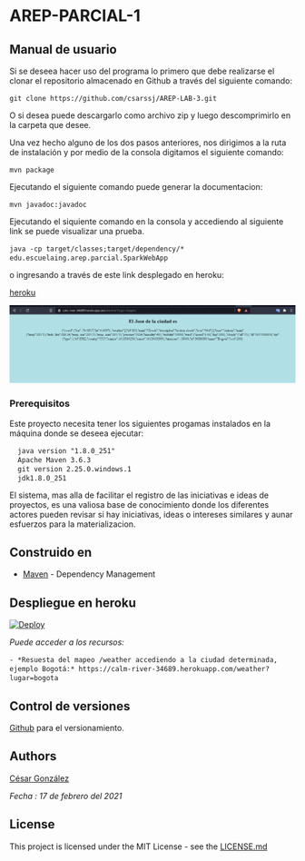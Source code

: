 # AREP-PARCIAL-1
## Manual de usuario

Si se deseea hacer uso del programa lo primero que debe realizarse el clonar el repositorio almacenado en Github a través del siguiente comando:

```
git clone https://github.com/csarssj/AREP-LAB-3.git

```
O si desea puede descargarlo como archivo zip y luego descomprimirlo en la carpeta que desee.

Una vez hecho alguno de los dos pasos anteriores, nos dirigimos a la ruta de instalación y por medio de la consola digitamos el siguiente comando:

```
mvn package

```

Ejecutando el siguiente comando puede generar la documentacion:

```
mvn javadoc:javadoc

```

Ejecutando el siquiente comando en la consola y accediendo al siguiente link se puede visualizar una prueba.

```
java -cp target/classes;target/dependency/* edu.escuelaing.arep.parcial.SparkWebApp

```
o ingresando a través de este link desplegado en heroku:

[heroku](https://calm-river-34689.herokuapp.com/weather?lugar=bogota)

![image](https://github.com/csarssj/AREP-PARCIAL-1/blob/main/img/prueba.png)

### Prerequisitos

Este proyecto necesita tener los siguientes progamas instalados en la máquina donde se deseea ejecutar:

```
  java version "1.8.0_251"
  Apache Maven 3.6.3
  git version 2.25.0.windows.1
  jdk1.8.0_251
```

El sistema, mas alla de facilitar el registro de las iniciativas e ideas de proyectos, es una valiosa base de conocimiento donde los diferentes actores pueden revisar si hay iniciativas, ideas o intereses similares y aunar esfuerzos para la materializacion.


## Construido en

* [Maven](https://maven.apache.org/) - Dependency Management

## Despliegue en heroku

[![Deploy](https://www.herokucdn.com/deploy/button.svg)](https://calm-river-34689.herokuapp.com/weather?lugar=bogota)

*Puede acceder a los recursos:*

	- *Resuesta del mapeo /weather accediendo a la ciudad determinada, ejemplo Bogotá:* https://calm-river-34689.herokuapp.com/weather?lugar=bogota


## Control de versiones 

[Github](https://github.com/) para el versionamiento.

## Authors

[César González](https://github.com/csarssj) 

_Fecha : 17 de febrero del 2021_ 


## License

This project is licensed under the MIT License - see the [LICENSE.md](LICENSE.md) 
